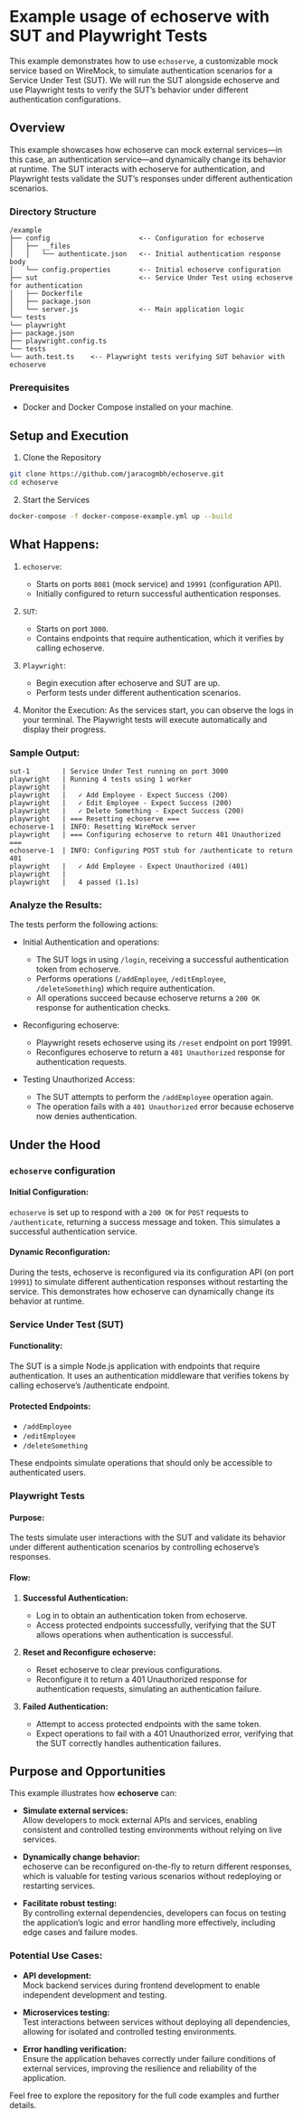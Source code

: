 # Example usage of echoserve with SUT and Playwright Tests

This example demonstrates how to use `echoserve`, a customizable mock service based on WireMock, to simulate authentication scenarios for a Service Under Test (SUT). 
We will run the SUT alongside echoserve and use Playwright tests to verify the SUT’s behavior under different authentication configurations.

## Overview

This example showcases how echoserve can mock external services—in this case, an authentication service—and dynamically change its behavior at runtime. The SUT interacts with echoserve for authentication, and Playwright tests validate the SUT’s responses under different authentication scenarios.

### Directory Structure
```
/example
├── config                      <-- Configuration for echoserve
│   ├── __files
│   │   └── authenticate.json   <-- Initial authentication response body
│   └── config.properties       <-- Initial echoserve configuration
├── sut                         <-- Service Under Test using echoserve for authentication
│   ├── Dockerfile
│   ├── package.json
│   └── server.js               <-- Main application logic
└── tests
└── playwright
├── package.json
├── playwright.config.ts
└── tests
└── auth.test.ts    <-- Playwright tests verifying SUT behavior with echoserve
```

### Prerequisites
 - Docker and Docker Compose installed on your machine.

## Setup and Execution
1. Clone the Repository
```bash
git clone https://github.com/jaracogmbh/echoserve.git
cd echoserve
```

2. Start the Services
```bash
docker-compose -f docker-compose-example.yml up --build
```

## What Happens:
1. `echoserve`:
    - Starts on ports `8081` (mock service) and `19991` (configuration API).
    - Initially configured to return successful authentication responses.

2. `SUT`:
    - Starts on port `3000`.
    - Contains endpoints that require authentication, which it verifies by calling echoserve.

3. `Playwright`:
    - Begin execution after echoserve and SUT are up.
    - Perform tests under different authentication scenarios.

3. Monitor the Execution:
   As the services start, you can observe the logs in your terminal. The Playwright tests will execute automatically and display their progress.

### Sample Output:

```
sut-1        | Service Under Test running on port 3000
playwright   | Running 4 tests using 1 worker
playwright   |
playwright   |   ✓ Add Employee - Expect Success (200)
playwright   |   ✓ Edit Employee - Expect Success (200)
playwright   |   ✓ Delete Something - Expect Success (200)
playwright   | === Resetting echoserve ===
echoserve-1  | INFO: Resetting WireMock server
playwright   | === Configuring echoserve to return 401 Unauthorized ===
echoserve-1  | INFO: Configuring POST stub for /authenticate to return 401
playwright   |   ✓ Add Employee - Expect Unauthorized (401)
playwright   |
playwright   |   4 passed (1.1s)
```

### Analyze the Results:
   
The tests perform the following actions:

- Initial Authentication and operations:
    - The SUT logs in using `/login`, receiving a successful authentication token from echoserve.
    - Performs operations (`/addEmployee`, `/editEmployee`, `/deleteSomething`) which require authentication.
    - All operations succeed because echoserve returns a `200 OK` response for authentication checks.

- Reconfiguring echoserve:
    - Playwright resets echoserve using its `/reset` endpoint on port 19991.
    - Reconfigures echoserve to return a `401 Unauthorized` response for authentication requests.

- Testing Unauthorized Access:
    - The SUT attempts to perform the `/addEmployee` operation again.
    - The operation fails with a `401 Unauthorized` error because echoserve now denies authentication.

## Under the Hood

### `echoserve` configuration

#### Initial Configuration:

`echoserve` is set up to respond with a `200 OK` for `POST` requests to `/authenticate`, returning a success message and token. This simulates a successful authentication service.

#### Dynamic Reconfiguration:
During the tests, echoserve is reconfigured via its configuration API (on port `19991`) to simulate different authentication responses without restarting the service. This demonstrates how echoserve can dynamically change its behavior at runtime.

### Service Under Test (SUT)

#### Functionality:
The SUT is a simple Node.js application with endpoints that require authentication. It uses an authentication middleware that verifies tokens by calling echoserve’s /authenticate endpoint.

#### Protected Endpoints:
 - `/addEmployee`
 - `/editEmployee`
 - `/deleteSomething`

These endpoints simulate operations that should only be accessible to authenticated users.

### Playwright Tests

#### Purpose:
The tests simulate user interactions with the SUT and validate its behavior under different authentication scenarios by controlling echoserve’s responses.

#### Flow:
1. **Successful Authentication:**
    - Log in to obtain an authentication token from echoserve.
    - Access protected endpoints successfully, verifying that the SUT allows operations when authentication is successful.

2. **Reset and Reconfigure echoserve:**
    - Reset echoserve to clear previous configurations.
    - Reconfigure it to return a 401 Unauthorized response for authentication requests, simulating an authentication failure.

3. **Failed Authentication:**
    - Attempt to access protected endpoints with the same token.
    - Expect operations to fail with a 401 Unauthorized error, verifying that the SUT correctly handles authentication failures.

## Purpose and Opportunities

This example illustrates how **echoserve** can:

- **Simulate external services:**  
  Allow developers to mock external APIs and services, enabling consistent and controlled testing environments without relying on live services.

- **Dynamically change behavior:**  
  echoserve can be reconfigured on-the-fly to return different responses, which is valuable for testing various scenarios without redeploying or restarting services.

- **Facilitate robust testing:**  
  By controlling external dependencies, developers can focus on testing the application’s logic and error handling more effectively, including edge cases and failure modes.

### Potential Use Cases:

- **API development:**  
  Mock backend services during frontend development to enable independent development and testing.

- **Microservices testing:**  
  Test interactions between services without deploying all dependencies, allowing for isolated and controlled testing environments.

- **Error handling verification:**  
  Ensure the application behaves correctly under failure conditions of external services, improving the resilience and reliability of the application.

Feel free to explore the repository for the full code examples and further details. 